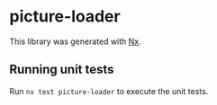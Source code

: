# picture-loader

This library was generated with [Nx](https://nx.dev).

## Running unit tests

Run `nx test picture-loader` to execute the unit tests.
